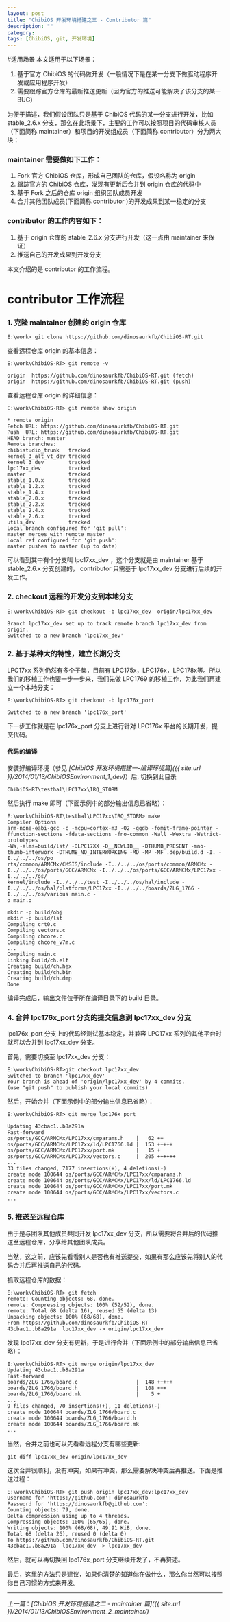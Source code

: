 ```yaml
---
layout: post
title: "ChibiOS 开发环境搭建之三 - Contributor 篇"
description: ""
category: 
tags: [ChibiOS, git, 开发环境]
---
```



#适用场景
本文适用于以下场景：

1. 基于官方 ChibiOS 的代码做开发（一般情况下是在某一分支下做驱动程序开发或应用程序开发）
2. 需要跟踪官方仓库的最新推送更新（因为官方的推送可能解决了该分支的某一BUG）

为便于描述，我们假设团队只是基于 ChibiOS 代码的某一分支进行开发，比如 stable\_2.6.x 分支，那么在此场景下，主要的工作可以按照项目的代码审核人员（下面简称 maintainer）和项目的开发组成员（下面简称 contributor）分为两大块：

### maintainer 需要做如下工作：

1. Fork 官方 ChibiOS 仓库，形成自己团队的仓库，假设名称为 origin
2. 跟踪官方的 ChibiOS 仓库，发现有更新后合并到 origin 仓库的代码中
3. 基于 Fork 之后的仓库 origin 组织团队成员开发
4. 合并其他团队成员(下面简称 contributor )的开发成果到某一稳定的分支

### contributor 的工作内容如下：

1. 基于 origin 仓库的 stable\_2.6.x 分支进行开发（这一点由 maintainer 来保证）
2. 推送自己的开发成果到开发分支

本文介绍的是 contributor 的工作流程。

# contributor 工作流程

### 1. 克隆 maintainer 创建的 origin 仓库

	E:\work> git clone https://github.com/dinosaurkfb/ChibiOS-RT.git

查看远程仓库 origin 的基本信息：

	E:\work\ChibiOS-RT> git remote -v
	
	origin  https://github.com/dinosaurkfb/ChibiOS-RT.git (fetch)
	origin  https://github.com/dinosaurkfb/ChibiOS-RT.git (push)

查看远程仓库 origin 的详细信息：

	E:\work\ChibiOS-RT> git remote show origin
	
	* remote origin
	Fetch URL: https://github.com/dinosaurkfb/ChibiOS-RT.git
	Push  URL: https://github.com/dinosaurkfb/ChibiOS-RT.git
	HEAD branch: master
	Remote branches:
    chibistudio_trunk   tracked
    kernel_3_alt_vt_dev tracked
    kernel_3_dev        tracked
    lpc17xx_dev         tracked
	master              tracked
    stable_1.0.x        tracked
    stable_1.2.x        tracked
    stable_1.4.x        tracked
    stable_2.0.x        tracked
    stable_2.2.x        tracked
    stable_2.4.x        tracked
    stable_2.6.x        tracked
    utils_dev           tracked
	Local branch configured for 'git pull':
    master merges with remote master
	Local ref configured for 'git push':
    master pushes to master (up to date)

可以看到其中有个分支叫 lpc17xx\_dev ，这个分支就是由 maintainer 基于 stable\_2.6.x 分支创建的， contributor 只需基于 lpc17xx\_dev 分支进行后续的开发工作。

### 2. checkout 远程的开发分支到本地分支

	E:\work\ChibiOS-RT> git checkout -b lpc17xx_dev  origin/lpc17xx_dev

	Branch lpc17xx_dev set up to track remote branch lpc17xx_dev from origin.
	Switched to a new branch 'lpc17xx_dev'

### 2. 基于某种大的特性，建立长期分支
LPC17xx 系列仍然有多个子集，目前有 LPC175x，LPC176x，LPC178x等。所以我们的移植工作也要一步一步来，我们先做 LPC1769 的移植工作，为此我们再建立一个本地分支：

	E:\work\ChibiOS-RT> git checkout -b lpc176x_port

	Switched to a new branch 'lpc176x_port'

下一步工作就是在 lpc176x\_port 分支上进行针对 LPC176x 平台的长期开发，提交代码。

#### 代码的编译
安装好编译环境（参见 *[ChibiOS 开发环境搭建一-编译环境篇]({{ site.url }}/2014/01/13/ChibiOSEnvironment_1_dev)*）后, 切换到此目录

`ChibiOS-RT\testhal\LPC17xx\IRQ_STORM`

然后执行 make 即可（下面示例中的部分输出信息已省略）：

	E:\work\ChibiOS-RT\testhal\LPC17xx\IRQ_STORM> make
	Compiler Options
	arm-none-eabi-gcc -c -mcpu=cortex-m3 -O2 -ggdb -fomit-frame-pointer -ffunction-sections -fdata-sections -fno-common -Wall -Wextra -Wstrict-prototypes
	-Wa,-alms=build/lst/ -DLPC17XX -D__NEWLIB__ -DTHUMB_PRESENT -mno-thumb-interwork -DTHUMB_NO_INTERWORKING -MD -MP -MF .dep/build.d -I. -I../../../os/po
	rts/common/ARMCMx/CMSIS/include -I../../../os/ports/common/ARMCMx -I../../../os/ports/GCC/ARMCMx -I../../../os/ports/GCC/ARMCMx/LPC17xx -I../../../os/
	kernel/include -I../../../test -I../../../os/hal/include -I../../../os/hal/platforms/LPC17xx -I../../../boards/ZLG_1766 -I../../../os/various main.c -
	o main.o

	mkdir -p build/obj
	mkdir -p build/lst
	Compiling crt0.c
	Compiling vectors.c
	Compiling chcore.c
	Compiling chcore_v7m.c
	...
	Compiling main.c
	Linking build/ch.elf
	Creating build/ch.hex
	Creating build/ch.bin
	Creating build/ch.dmp
	Done	

编译完成后，输出文件位于所在编译目录下的 build 目录。

### 4. 合并 lpc176x_port 分支的提交信息到 lpc17xx_dev 分支
lpc176x\_port 分支上的代码经测试基本稳定，并兼容 LPC17xx 系列的其他平台时就可以合并到 lpc17xx\_dev 分支。

首先，需要切换至 lpc17xx_dev 分支：

	E:\work\ChibiOS-RT>git checkout lpc17xx_dev
	Switched to branch 'lpc17xx_dev'
	Your branch is ahead of 'origin/lpc17xx_dev' by 4 commits.
	(use "git push" to publish your local commits)
	
然后，开始合并（下面示例中的部分输出信息已省略）：

	E:\work\ChibiOS-RT> git merge lpc176x_port
	
	Updating 43cbac1..b8a291a
	Fast-forward
	os/ports/GCC/ARMCMx/LPC17xx/cmparams.h    |   62 ++
	os/ports/GCC/ARMCMx/LPC17xx/ld/LPC1766.ld |  153 +++++
	os/ports/GCC/ARMCMx/LPC17xx/port.mk       |   15 +
	os/ports/GCC/ARMCMx/LPC17xx/vectors.c     |  205 ++++++
	...
	33 files changed, 7177 insertions(+), 4 deletions(-)
	create mode 100644 os/ports/GCC/ARMCMx/LPC17xx/cmparams.h
	create mode 100644 os/ports/GCC/ARMCMx/LPC17xx/ld/LPC1766.ld
	create mode 100644 os/ports/GCC/ARMCMx/LPC17xx/port.mk
	create mode 100644 os/ports/GCC/ARMCMx/LPC17xx/vectors.c
	...

### 5. 推送至远程仓库
由于是与团队其他成员共同开发 lpc17xx\_dev 分支，所以需要将合并后的代码推送至远程仓库，分享给其他团队成员。

当然，这之前，应该先看看别人是否也有推送提交，如果有那么应该先将别人的代码合并后再推送自己的代码。

抓取远程仓库的数据：

	E:\work\ChibiOS-RT> git fetch
	remote: Counting objects: 68, done.
	remote: Compressing objects: 100% (52/52), done.
	remote: Total 68 (delta 16), reused 55 (delta 13)
	Unpacking objects: 100% (68/68), done.
	From https://github.com/dinosaurkfb/ChibiOS-RT
	43cbac1..b8a291a  lpc17xx_dev -> origin/lpc17xx_dev

发现 lpc17xx\_dev 分支有更新，于是进行合并（下面示例中的部分输出信息已省略）：

	E:\work\ChibiOS-RT> git merge origin/lpc17xx_dev
	Updating 43cbac1..b8a291a
	Fast-forward
	boards/ZLG_1766/board.c                   |  148 +++++
	boards/ZLG_1766/board.h                   |  108 +++
	boards/ZLG_1766/board.mk                  |    5 +
	...
	9 files changed, 70 insertions(+), 11 deletions(-)
	create mode 100644 boards/ZLG_1766/board.c
	create mode 100644 boards/ZLG_1766/board.h
	create mode 100644 boards/ZLG_1766/board.mk
	...

当然，合并之前也可以先看看远程分支有哪些更新:

	git diff lpc17xx_dev origin/lpc17xx_dev

这次合并很顺利，没有冲突，如果有冲突，那么需要解决冲突后再推送。下面是推送过程：

	E:\work\ChibiOS-RT> git push origin lpc17xx_dev:lpc17xx_dev
	Username for 'https://github.com': dinosaurkfb
	Password for 'https://dinosaurkfb@github.com':
	Counting objects: 79, done.
	Delta compression using up to 4 threads.
	Compressing objects: 100% (65/65), done.
	Writing objects: 100% (68/68), 49.91 KiB, done.
	Total 68 (delta 26), reused 0 (delta 0)
	To https://github.com/dinosaurkfb/ChibiOS-RT.git
	43cbac1..b8a291a  lpc17xx_dev -> lpc17xx_dev

然后，就可以再切换回 lpc176x_port 分支继续开发了，不再赘述。

最后，这里的方法只是建议，如果你清楚的知道你在做什么，那么你当然可以按照你自己习惯的方式来开发。


-------------------------------------------------------------------------------

*上一篇*：*[ChibiOS 开发环境搭建之二 - maintainer 篇]({{ site.url }}/2014/01/13/ChibiOSEnvironment_2_maintainer/)*
